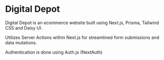 # Digital Depot

Digital Depot is an ecommerce website built using Next.js, Prisma, Tailwind CSS and Daisy UI.

Utilizes Server Actions within Next.js for streamlined form submissions and data mutations.

Authentication is done using Auth.js (NextAuth)